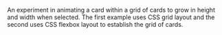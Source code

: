 An experiment in animating a card within a grid of cards to grow in height and width when selected. The first example uses CSS grid layout and the second uses CSS flexbox layout to establish the grid of cards.


